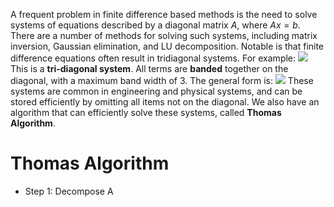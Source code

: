 A frequent problem in finite difference based methods is the need to solve systems of equations described by a diagonal matrix $A$, where $Ax=b$. 
There are a number of methods for solving such systems, including matrix inversion, Gaussian elimination, and LU decomposition.
Notable is that finite difference equations often result in tridiagonal systems. For example:
![](Pasted%20image%2020240321151726.png)
This is a **tri-diagonal system**. All terms are **banded** together on the diagonal, with a maximum band width of 3. The general form is:
![](Pasted%20image%2020240321151819.png)
These systems are common in engineering and physical systems, and can be stored efficiently by omitting all items not on the diagonal.
We also have an algorithm that can efficiently solve these systems, called **Thomas Algorithm**.
# Thomas Algorithm
- Step 1: Decompose A